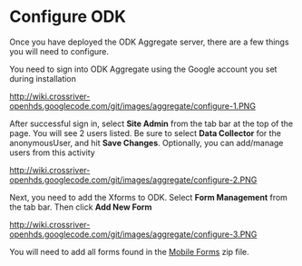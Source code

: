 # Configure ODK #

Once you have deployed the ODK Aggregate server, there are a few things you will need to configure.

You need to sign into ODK Aggregate using the Google account you set during installation

http://wiki.crossriver-openhds.googlecode.com/git/images/aggregate/configure-1.PNG

After successful sign in, select **Site Admin** from the tab bar at the top of the page. You will see 2 users listed. Be sure to select **Data Collector** for the anonymousUser, and hit **Save Changes**. Optionally, you can add/manage users from this activity

http://wiki.crossriver-openhds.googlecode.com/git/images/aggregate/configure-2.PNG

Next, you need to add the Xforms to ODK. Select **Form Management** from the tab bar. Then click **Add New Form**

http://wiki.crossriver-openhds.googlecode.com/git/images/aggregate/configure-3.PNG

You will need to add all forms found in the [Mobile Forms](http://crossriver-openhds.googlecode.com/files/mobile-forms.zip) zip file.